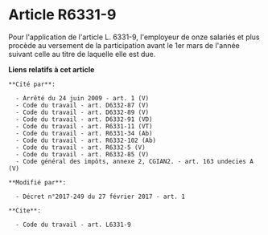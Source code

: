 # Article R6331-9

Pour l'application de l'article L. 6331-9, l'employeur de onze salariés et plus procède au versement de la participation
avant le 1er mars de l'année suivant celle au titre de laquelle elle est due.

**Liens relatifs à cet article**

	**Cité par**:

	  - Arrêté du 24 juin 2009 - art. 1 (V)
	  - Code du travail - art. D6332-87 (V)
	  - Code du travail - art. D6332-89 (V)
	  - Code du travail - art. D6332-91 (VD)
	  - Code du travail - art. R6331-11 (VT)
	  - Code du travail - art. R6331-34 (Ab)
	  - Code du travail - art. R6332-102 (Ab)
	  - Code du travail - art. R6332-5 (V)
	  - Code du travail - art. R6332-85 (V)
	  - Code général des impôts, annexe 2, CGIAN2. - art. 163 undecies A (V)

	**Modifié par**:

	  - Décret n°2017-249 du 27 février 2017 - art. 1

	**Cite**:

	  - Code du travail - art. L6331-9
